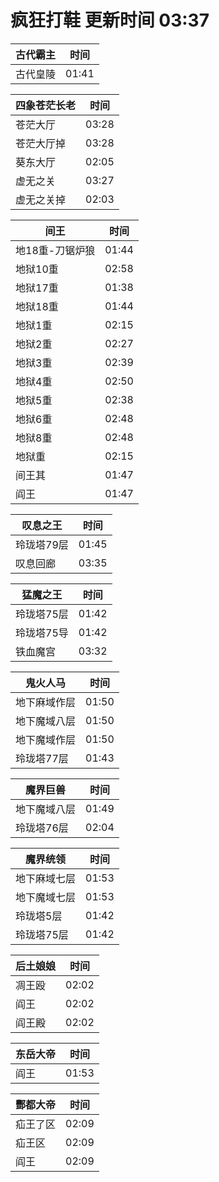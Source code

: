 # 疯狂打鞋 更新时间 03:37

| 古代霸主   | 时间    |
|--------|-------|
| 古代皇陵 | 01:41 |

| 四象苍茫长老   | 时间    |
|--------|-------|
| 苍茫大厅 | 03:28 |
| 苍茫大厅掉 | 03:28 |
| 葵东大厅 | 02:05 |
| 虚无之关 | 03:27 |
| 虚无之关掉 | 02:03 |

| 间王   | 时间    |
|--------|-------|
| 地18重-刀锯炉狼 | 01:44 |
| 地狱10重 | 02:58 |
| 地狱17重 | 01:38 |
| 地狱18重 | 01:44 |
| 地狱1重 | 02:15 |
| 地狱2重 | 02:27 |
| 地狱3重 | 02:39 |
| 地狱4重 | 02:50 |
| 地狱5重 | 02:38 |
| 地狱6重 | 02:48 |
| 地狱8重 | 02:48 |
| 地狱重 | 02:15 |
| 间王其 | 01:47 |
| 阎王 | 01:47 |

| 叹息之王   | 时间    |
|--------|-------|
| 玲珑塔79层 | 01:45 |
| 叹息回廊 | 03:35 |

| 猛魔之王   | 时间    |
|--------|-------|
| 玲珑塔75层 | 01:42 |
| 玲珑塔75导 | 01:42 |
| 铁血魔宫 | 03:32 |

| 鬼火人马   | 时间    |
|--------|-------|
| 地下麻域作层 | 01:50 |
| 地下魔域八层 | 01:50 |
| 地下魔域作层 | 01:50 |
| 玲珑塔77层 | 01:43 |

| 魔界巨兽   | 时间    |
|--------|-------|
| 地下魔域八层 | 01:49 |
| 玲珑塔76层 | 02:04 |

| 魔界统领   | 时间    |
|--------|-------|
| 地下麻域七层 | 01:53 |
| 地下魔域七层 | 01:53 |
| 玲珑塔5层 | 01:42 |
| 玲珑塔75层 | 01:42 |

| 后土娘娘   | 时间    |
|--------|-------|
| 凋王殴 | 02:02 |
| 阎王 | 02:02 |
| 阎王殿 | 02:02 |

| 东岳大帝   | 时间    |
|--------|-------|
| 阎王 | 01:53 |

| 酆都大帝   | 时间    |
|--------|-------|
| 疝王了区 | 02:09 |
| 疝王区 | 02:09 |
| 阎王 | 02:09 |